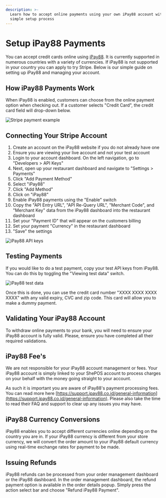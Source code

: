```yaml
---
description: >-
  Learn how to accept online payments using your own iPay88 account with our
  simple setup process
---
```


# Setup iPay88 Payments

You can accept credit cards online using [iPay88](https://www.ipay88.co.id/). It is currently supported in numerous countries with a variety of currencies. If iPay88 is not supported in your country you can apply to try Stripe. Below is our simple guide on setting up iPay88 and managing your account.

## How iPay88 Payments Work

When iPay88 is enabled, customers can choose from the online payment option when checking out. If a customer selects "Credit Card", the credit card field will drop-down below.

![Stripe payment example](https://storage.crisp.chat/users/helpdesk/website/e903fdb8557a9800/image_16wk7ks.png)

## Connecting Your Stripe Account

1. Create an account on the iPay88 website if you do not already have one
2. Ensure you are viewing your live account and not your test account 
3. Login to your account dashboard. On the left navigation, go to "Developers &gt; API Keys"
4. Next, open up your restaurant dashboard and navigate to "Settings &gt; Payments"
5. Click "Add Payment Method"
6. Select "iPay88"
7. Click "Add Method"
8. Click on "iPay88"
9. Enable iPay88 payments using the "Enable" switch
10. Copy the "API Entry URL", "API Re-Query URL", "Merchant Code", and "Merchant Key" data from the iPay88 dashboard into the restaurant dashboard
11. Set your "Payment ID" that will appear on the customers billing
12. Set your payment "Currency" in the restaurant dashboard
13. "Save" the settings

![iPay88 API keys](https://storage.crisp.chat/users/helpdesk/website/e903fdb8557a9800/image_4cpfy8.png)

## Testing Payments

If you would like to do a test payment, copy your test API keys from iPay88. You can do this by toggling the "Viewing test data" switch.

![iPay88 test data](https://storage.crisp.chat/users/helpdesk/website/e903fdb8557a9800/image_1bjx53a.png)

Once this is done, you can use the credit card number "XXXX XXXX XXXX XXXX" with any valid expiry, CVC and zip code. This card will allow you to make a dummy payment.

## Validating Your iPay88 Account

To withdraw online payments to your bank, you will need to ensure your iPay88 account is fully valid. Please, ensure you have completed all their required validations.

## iPay88 Fee's

We are not responsible for your iPay88 account management or fees. Your iPay88 account is simply linked to your ShePOS account to process charges on your behalf with the money going straight to your account.

As such it is important you are aware of iPay88's payment processing fees. You can read more here [https://support.ipay88.co.id/general-information](https://support.ipay88.co.id/general-information). Please also take the time to read their FAQ and support to clear up any issues you may have.

## iPay88 Currency Conversions

iPay88 enables you to accept different currencies online depending on the country you are in. If your iPay88 currency is different from your store currency, we will convert the order amount to your iPay88 default currency using real-time exchange rates for payment to be made.

## Issuing Refunds

iPay88 refunds can be processed from your order management dashboard or the iPay88 dashboard. In the order management dashboard, the refund payment option is available in the order details popup. Simply press the action select bar and choose "Refund iPay88 Payment".

